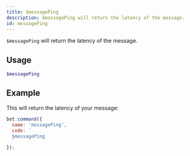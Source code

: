 ```yaml
---
title: $messagePing 
description: $messagePing will return the latency of the message.
id: messagePing
---
```


`$messagePing` will return the latency of the message.

## Usage

```php
$messagePing
```

## Example

This will return the latency of your message:

```javascript
bot.command({
  name: 'messagePing',
  code: `
  $messagePing
  `
});
```
